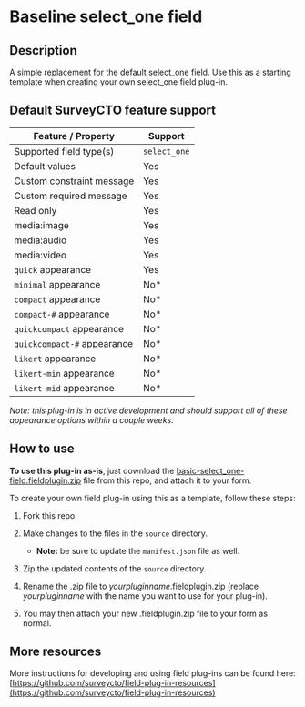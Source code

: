 # Baseline select_one field

## Description

A simple replacement for the default select_one field. Use this as a starting template when creating your own select_one field plug-in.

## Default SurveyCTO feature support

| Feature / Property | Support |
| --- | --- |
| Supported field type(s) | `select_one`|
| Default values | Yes |
| Custom constraint message | Yes |
| Custom required message | Yes |
| Read only | Yes |
| media:image | Yes |
| media:audio | Yes |
| media:video | Yes |
| `quick` appearance | Yes |
| `minimal` appearance | No* |
| `compact` appearance | No* |
| `compact-#` appearance | No* |
| `quickcompact` appearance | No* |
| `quickcompact-#` appearance | No* |
| `likert` appearance | No* |
| `likert-min` appearance | No* |
| `likert-mid` appearance | No* |

*Note: this plug-in is in active development and should support all of these appearance options within a couple weeks.*

## How to use

**To use this plug-in as-is**, just download the [basic-select_one-field.fieldplugin.zip](basic-select_one-field.fieldplugin.zip) file from this repo, and attach it to your form.

To create your own field plug-in using this as a template, follow these steps:

1. Fork this repo
1. Make changes to the files in the `source` directory.

    * **Note:** be sure to update the `manifest.json` file as well.

1. Zip the updated contents of the `source` directory.
1. Rename the .zip file to *yourpluginname*.fieldplugin.zip (replace *yourpluginname* with the name you want to use for your plug-in).
1. You may then attach your new .fieldplugin.zip file to your form as normal.

## More resources
More instructions for developing and using field plug-ins can be found here: [https://github.com/surveycto/field-plug-in-resources](https://github.com/surveycto/field-plug-in-resources)